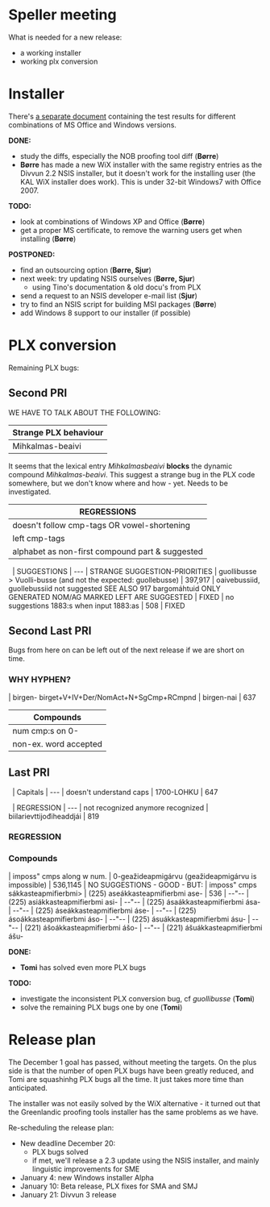 # Speller meeting

What is needed for a new release:
* a working installer
* working plx conversion

# Installer

There's [a separate document](WindowsInstallationTest.html) containing the test results for different combinations of MS Office and Windows  versions.

**DONE:**
* study the diffs, especially the NOB proofing tool diff (**Børre**)
* **Børre** has made a new WiX installer with the same registry entries as the Divvun 2.2 NSIS installer, but it doesn't work for the installing user (the KAL WiX installer does work). This is under 32-bit Windows7 with Office 2007.

**TODO:**
* look at combinations of Windows XP and Office (**Børre**)
* get a proper MS certificate, to remove the warning users get when installing (**Børre**)

**POSTPONED:**
* find an outsourcing option (**Børre, Sjur**)
* next week: try updating NSIS ourselves (**Børre, Sjur**)
    - using Tino's documentation & old docu's from PLX
* send a request to an NSIS developer e-mail list (**Sjur**)
* try to find an NSIS script for building MSI packages (**Børre**)
* add Windows 8 support to our installer (if possible)

# PLX conversion

Remaining PLX bugs:

## Second PRI

WE HAVE TO TALK ABOUT THE FOLLOWING:

|   Strange PLX behaviour
| ---
| Mihkalmas-beaivi | 593

It seems that the lexical entry *Mihkalmasbeaivi* **blocks** the dynamic compound *Mihkalmas-beaivi*. This suggest a strange bug in the PLX code somewhere, but we don't know where and how - yet. Needs to be investigated.

|  REGRESSIONS
| ---
|  doesn't follow cmp-tags OR vowel-shortening | searvipresideanta > searvepresideanta | 489
|  left cmp-tags		      | beavddelokten                  | 535,604 | FIXED
|  alphabet as non-first compound part & suggested | CV-s   | 913

 
|  SUGGESTIONS
| ---
|  STRANGE SUGGESTION-PRIORITIES | guollibusse > Vuolli-busse (and not the expected: guollebusse) | 397,917 | oaivebussiid, guollebussiid  not suggested   SEE ALSO 917  bargomáhtuid    ONLY GENERATED NOM/AG MARKED LEFT ARE SUGGESTED    | FIXED
|  no suggestions 1883:s when input 1883:as	| 508		| FIXED

## Second Last PRI

Bugs from here on can be left out of the next release if we are short on time.

### WHY HYPHEN?
|  birgen-	birget+V+IV+Der/NomAct+N+SgCmp+RCmpnd |  birgen-nai  | 637

|  Compounds
| ---
|  num cmp:s on 0-                   | 051-nummarat                                         | 631
|  non-ex. word accepted             | saame                                                | 658

## Last PRI

 
|  Capitals
| ---
|  doesn't understand caps   | 1700-LOHKU                    | 647

 
|  REGRESSION
| ---
|  not recognized anymore recognized  | biilarievttijođiheaddjái | 819

### REGRESSION
### Compounds
|  imposs" cmps along w num.         | 0-geažideapmigárvu (geažideapmigárvu is impossible) | 536,1145 | NO SUGGESTIONS - GOOD - BUT:
|  imposs" cmps sákkasteapmifierbmi>	| (225) aseákkasteapmifierbmi		ase-              | 536
|  --"--                             | (225) asiákkasteapmifierbmi		asi-
|  --"--                             | (225) ásaákkasteapmifierbmi		ása-
|  --"--                             | (225) áseákkasteapmifierbmi		áse-
|  --"--                             | (225) ásoákkasteapmifierbmi		áso-
|  --"--                             | (225) ásuákkasteapmifierbmi		ásu-
|  --"--                             | (221) ášoákkasteapmifierbmi		ášo-
|  --"--                             | (221) ášuákkasteapmifierbmi		ášu-

**DONE:**
* **Tomi** has solved even more PLX bugs

**TODO:**
* investigate the inconsistent PLX conversion bug, cf *guollibusse* (**Tomi**)
* solve the remaining PLX bugs one by one (**Tomi**)

# Release plan

The December 1 goal has passed, without meeting the targets. On the plus side is that the number of open PLX bugs have been greatly reduced, and Tomi are squashinhg PLX bugs all the time. It just takes more time than anticipated.

The installer was not easily solved by the WiX alternative - it turned out that the Greenlandic proofing tools installer has the same problems as we have.

Re-scheduling the release plan:

* New deadline December 20:
    - PLX bugs solved
    - if met, we'll release a 2.3 update using the NSIS installer, and mainly linguistic improvements for SME
* January 4: new Windows installer Alpha
* January 10: Beta release, PLX fixes for SMA and SMJ
* January 21: Divvun 3 release
